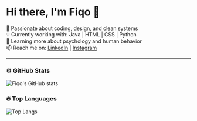 # Hi there, I'm Fiqo 👋

🎯 Passionate about coding, design, and clean systems  
💡 Currently working with: Java | HTML | CSS | Python  
🌱 Learning more about psychology and human behavior  
📫 Reach me on: [LinkedIn](https://www.linkedin.com/in/muhammad-fiqo-571948378) | [Instagram](https://www.instagram.com/fiqoo.e?igsh=MWkzemJ3cDV1NHcxOQ%3D%3D&utm_source=qr)

---

### ⚙️ GitHub Stats
![Fiqo's GitHub stats](https://github-readme-stats.vercel.app/api?username=fiqo123&show_icons=true&theme=tokyonight)

### 🔥 Top Languages
![Top Langs](https://github-readme-stats.vercel.app/api/top-langs/?username=fiqo123&layout=compact&theme=tokyonight)
